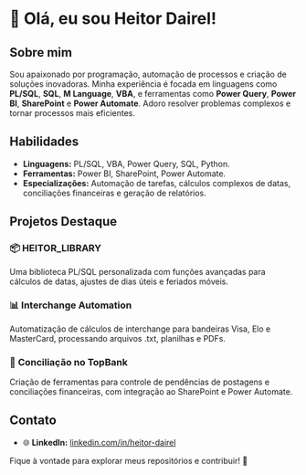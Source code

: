 # 👋 Olá, eu sou Heitor Dairel!

## Sobre mim
Sou apaixonado por programação, automação de processos e criação de soluções inovadoras. Minha experiência é focada em linguagens como **PL/SQL**, **SQL**, **M Language**, **VBA**, e ferramentas como **Power Query**, **Power BI**, **SharePoint** e **Power Automate**. Adoro resolver problemas complexos e tornar processos mais eficientes.

## Habilidades
- **Linguagens:** PL/SQL, VBA, Power Query, SQL, Python.
- **Ferramentas:** Power BI, SharePoint, Power Automate.
- **Especializações:** Automação de tarefas, cálculos complexos de datas, conciliações financeiras e geração de relatórios.

## Projetos Destaque
### 📦 **HEITOR_LIBRARY**
Uma biblioteca PL/SQL personalizada com funções avançadas para cálculos de datas, ajustes de dias úteis e feriados móveis.

### 📊 **Interchange Automation**
Automatização de cálculos de interchange para bandeiras Visa, Elo e MasterCard, processando arquivos .txt, planilhas e PDFs.

### 🔄 **Conciliação no TopBank**
Criação de ferramentas para controle de pendências de postagens e conciliações financeiras, com integração ao SharePoint e Power Automate.

## Contato
- 🌐 **LinkedIn:** [linkedin.com/in/heitor-dairel](https://linkedin.com/in/heitor-dairel)

Fique à vontade para explorar meus repositórios e contribuir! 🚀